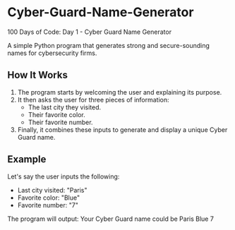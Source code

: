 # Cyber-Guard-Name-Generator
100 Days of Code: Day 1 - Cyber Guard Name Generator

A simple Python program that generates strong and secure-sounding names for cybersecurity firms.

## How It Works

1. The program starts by welcoming the user and explaining its purpose.
2. It then asks the user for three pieces of information:
   - The last city they visited.
   - Their favorite color.
   - Their favorite number.
3. Finally, it combines these inputs to generate and display a unique Cyber Guard name.

## Example

Let's say the user inputs the following:
- Last city visited: "Paris"
- Favorite color: "Blue"
- Favorite number: "7"

The program will output:
Your Cyber Guard name could be Paris Blue 7


